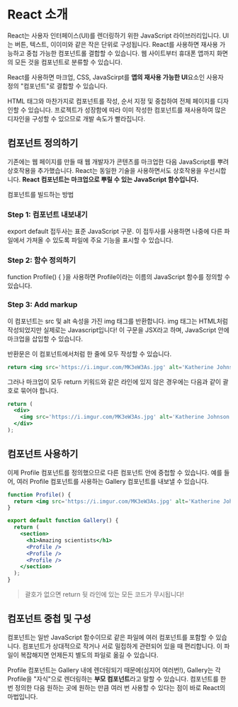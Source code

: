 # React 소개

React는 사용자 인터페이스(UI)를 렌더링하기 위한 JavaScript 라이브러리입니다. UI는 버튼, 텍스트, 이이미와 같은 작은 단위로 구성됩니다. React를 사용하면 재사용 가능하고 중첩 가능한 컴포넌트롤 결합할 수 있습니다. 웹 사이트부터 휴대폰 앱까지 화면의 모든 것을 컴포넌트로 분류할 수 있습니다.

React를 사용하면 마크업, CSS, JavaScirpt를 **앱의 재사용 가능한 UI**요소인 사용자 정의 "컴포넌트"로 결합할 수 있습니다.

HTML 태그와 마찬가지로 컴포넌트를 작성, 순서 지정 및 중첩하여 전체 페이지를 디자인할 수 있습니다.
프로젝트가 성장함에 따라 이미 작성한 컴포넌트를 재사용하여 많은 디자인을 구성할 수 있으므로 개발 속도가 빨라집니다.

## 컴포넌트 정의하기

기존에는 웹 페이지를 만들 때 웹 개발자가 콘텐츠를 마크업한 다음 JavaScript를 뿌려 상호작용을 추가했습니다.
React는 동일한 기술을 사용하면서도 상호작용을 우선시합니다. **React 컴포넌트는 마크업으로 뿌릴 수 있는 JavaScript 함수입니다.**

컴포넌트를 빌드하는 방법

### Step 1: 컴포넌트 내보내기

export default 접두사는 표준 JavaScript 구문. 이 접두사를 사용하면 나중에 다른 파일에서 가져올 수 있도록 파일에 주요 기능을 표시할 수 있습니다.

### Step 2: 함수 정의하기

function Profile() { }을 사용하면 Profile이라는 이름의 JavaScript 함수를 정의할 수 있습니다.

### Step 3: Add markup

이 컴포넌트는 src 및 alt 속성을 가진 img 태그를 반환합니다. img 태그는 HTML처럼 작성되었지만 실제로는 Javascript입니다! 이 구문을 JSX라고 하며, JavaScript 안에 마크업을 삽입할 수 있습니다.

반환문은 이 컴포넌트에서처럼 한 줄에 모두 작성할 수 있습니다.

```jsx
return <img src='https://i.imgur.com/MK3eW3As.jpg' alt='Katherine Johnson' />;
```

그러나 마크업이 모두 return 키워드와 같은 라인에 있지 않은 경우에는 다음과 같이 괄호로 묶어야 합니다.

```jsx
return (
  <div>
    <img src='https://i.imgur.com/MK3eW3As.jpg' alt='Katherine Johnson' />
  </div>
);
```

## 컴포넌트 사용하기

이제 Profile 컴포넌트를 정의했으므로 다른 컴포넌트 안에 중첩할 수 있습니다. 예를 들어, 여러 Profile 컴포넌트를 사용하는 Gallery 컴포넌트를 내보낼 수 있습니다.

```jsx
function Profile() {
  return <img src='https://i.imgur.com/MK3eW3As.jpg' alt='Katherine Johnson' />;
}

export default function Gallery() {
  return (
    <section>
      <h1>Amazing scientists</h1>
      <Profile />
      <Profile />
      <Profile />
    </section>
  );
}
```

> 괄호가 없으면 return 뒷 라인에 있는 모든 코드가 무시됩니다!

## 컴포넌트 중첩 및 구성

컴포넌트는 일반 JavaScript 함수이므로 같은 파일에 여러 컴포넌트를 포함할 수 있습니다. 컴포넌트가 상대적으로 작거나 서로 밀접하게 관련되어 있을 때 편리합니다. 이 파일이 복잡해지면 언제든지 별도의 파일로 옮길 수 있습니다.

Profile 컴포넌트는 Gallery 내에 렌더링되기 때문에(심지어 여러번!), Gallery는 각 Profile을 "자식"으로 렌더링하는 **부모 컴포넌트**라고 말할 수 있습니다. 컴포넌트를 한 번 정의한 다음 원하는 곳에 원하는 만큼 여러 번 사용할 수 있다는 점이 바로 React의 마법입니다.
